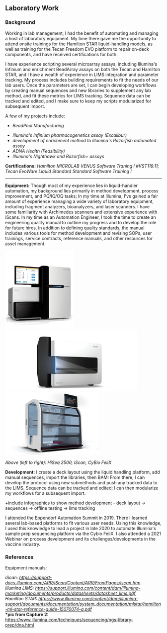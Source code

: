 ## Laboratory Work

### Background

Working in lab management, I had the benefit of automating and managing a host of laboratory equipment. My time there gave me the opportunity to attend onsite trainings for the Hamilton STAR liquid-handling models, as well as training for the Tecan Freedom EVO platform to repair on-deck components, and have received certifications for both. 

I have experience scripting several microarray assays, including Illumina's Infinium and enrichment BeadArray assays on both the Tecan and Hamilton STAR, and I have a wealth of experience in LIMS integration and parameter tracking. My process includes building requirements to fit the needs of our lab users. Once the parameters are set, I can begin developing workflows by creating manual sequences and new libraries to supplement any lab method, and fit these metrics for LIMS tracking. Sequence data can be tracked and edited, and I make sure to keep my scripts modularized for subsequent import. 

A few of my projects include:<br>
<i><ul><li>BeadPool Manufacturing<br>
  <li>Illumina's Infinium pharmacogenetics assay (Excalibur)<br>
    <li>development of enrichment method to Illumina's Razorfish automated assay<br>
  <li>ADNA Health (Feasibility)<br>
  <li>Illumina's Nighthawk and Razorfish+ assays<br>
</ul></i>

**Certifications:** <i>Hamilton MICROLAB VENUS Software Traning I #VST119.11; Tecan EvoWare Liquid Standard Standard Software Training I</i>
<hr>

**Equipment:** Though most of my experience lies in liquid-handler automation, my background lies primarily in method development, process improvement, and PQ/IQ/OQ tasks; In my time at Illumina, I've gained a fair amount of experience managing a wide variety of laboratory equipment, including fragment analyzers, bioanalyzers, and laser scanners. I have some familiarity with Archimedes scanners and extensive experience with iScans. In my time as an Automation Engineer, I took the time to create an engineering quality manual to outline my progress and to develop the role for future hires. In addition to defining quality standards, the manual includes various tools for method development and revising SOPs, user trainings, service contracts, reference manuals, and other resources for asset management.

<span>
  <img src="./images/hiseq_2500.png" style="height:250px; width:220px">
  <img src="./images/iscan.png" style="height:200px; width:425px">
  <img src="./images/cybio.png" style="height:200px; width:300px">
</span>

<i> Above (left to right): HiSeq 2500, iScan, CyBio FeliX </i>

**Development:**
I create a deck layout using the liquid handling platform, add manual sequences, import the libraries, then BAM! From there, I can develop the protocol using new submethods and push any tracked data to the LIMS. Sequence data can be tracked and edited; I can then modularize my workflows for a subsequent import.

 +include infographics to show method development - deck layout -> sequences -> offline testing -> lims tracking

I attended the Eppendorf Automation Summit in 2019. There I learned several lab-based platforms to fit various user needs. Using this knowledge, I used this knowledge to lead a project in late 2020 to automate Illumina's sample prep sequencing platform via the Cybio FeliX. I also attended a 2021 Webinar on process development and its challenges/developments in the vaccine industry.

### References
Equipment manuals:<br>

<i>iScan:</i> <i>https://support-docs.illumina.com/ARR/iScan/Content/ARR/FrontPages/iscan.htm</i><br>
<i>Illumina LIMS:</i>  <i>https://support.illumina.com/content/dam/illumina-marketing/documents/products/datasheets/datasheet_lims.pdf</i><br>
<i>Hamilton STAR:</i>  <i>https://www.illumina.com/content/dam/illumina-support/documents/documentation/system_documentation/mlstar/hamilton-ml-star-reference-guide-15070074-a.pdf</i><br>
<b>*pic from Capture 2:</b></i> https://www.illumina.com/techniques/sequencing/ngs-library-prep/dna.html


